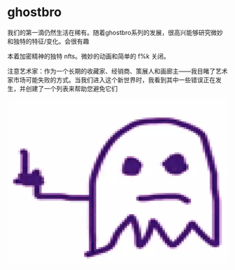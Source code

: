 # ghostbro

我们的第一滴仍然生活在稀有。随着ghostbro系列的发展，很高兴能够研究微妙和独特的特征/变化。会很有趣

本着加密精神的独特 nfts。微妙的动画和简单的 f%k 关闭。

注意艺术家：作为一个长期的收藏家、经销商、策展人和画廊主——我目睹了艺术家市场可能失败的方式。当我们进入这个新世界时，我看到其中一些错误正在发生，并创建了一个列表来帮助您避免它们

![nft](1661501237734.png)
